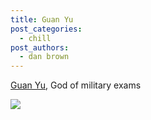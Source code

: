 ```yaml
---
title: Guan Yu
post_categories:
  - chill
post_authors:
  - dan brown
---
```

[Guan Yu](https://en.wikipedia.org/wiki/Guan_Yu), God of military exams

![](https://upload.wikimedia.org/wikipedia/commons/e/ec/Guanyu-1.jpg)